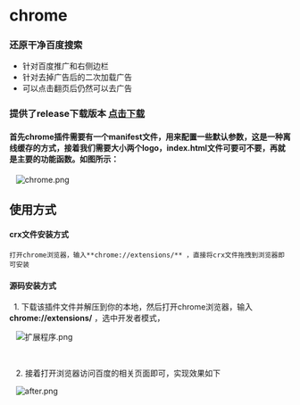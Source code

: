 # chrome
### 还原干净百度搜索

+ 针对百度推广和右侧边栏
+ 针对去掉广告后的二次加载广告
+ 可以点击翻页后仍然可以去广告
  
  
### 提供了release下载版本   [点击下载](https://github.com/suminhohu/chrome/releases)
 
#### 首先chrome插件需要有一个manifest文件，用来配置一些默认参数，这是一种离线缓存的方式，接着我们需要大小两个logo，index.html文件可要可不要，再就是主要的功能函数。如图所示：
    
    ![chrome.png](http://upload-images.jianshu.io/upload_images/1394028-fde5a8f7a419f4b6.png?imageMogr2/auto-orient/strip%7CimageView2/2/w/1240)
    
    
    
    
## 使用方式


#### crx文件安装方式
    打开chrome浏览器，输入**chrome://extensions/** ，直接将crx文件拖拽到浏览器即可安装



#### 源码安装方式
    1. 下载该插件文件并解压到你的本地，然后打开chrome浏览器，输入**chrome://extensions/** ，选中开发者模式，
    
    ![扩展程序.png](http://upload-images.jianshu.io/upload_images/1394028-b38d5af67b73a877.png?imageMogr2/auto-orient/strip%7CimageView2/2/w/1240)
    
   
    
     2. 接着打开浏览器访问百度的相关页面即可，实现效果如下
    
    ![after.png](http://upload-images.jianshu.io/upload_images/1394028-daa0d1fac85449ea.png?imageMogr2/auto-orient/strip%7CimageView2/2/w/1240)

